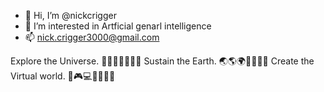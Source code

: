 - 👋 Hi, I’m @nickcrigger
- 👀 I’m interested in Artficial genarl intelligence
- 📫 nick.crigger3000@gmail.com

Explore the Universe. 🚀🌠🌌👨‍🚀👩‍🚀
Sustain the Earth. 🌏🌎🌍👨‍🌾👩‍🌾
Create the Virtual world. 🎨🎮💻👨‍💻👩‍💻

<!---
nickcrigger/nickcrigger is a ✨ special ✨ repository because its `README.md` (this file) appears on your GitHub profile.
You can click the Preview link to take a look at your changes.
--->
